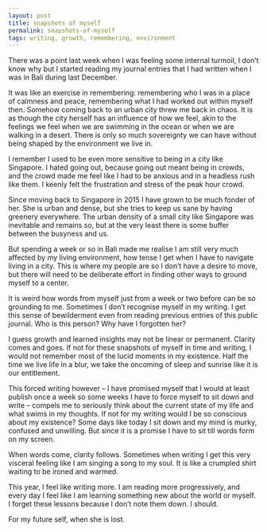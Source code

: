 ```yaml
---
layout: post
title: snapshots of myself
permalink: snapshots-of-myself
tags: writing, growth, remembering, environment
---
```

There was a point last week when I was feeling some internal turmoil, I don’t know why but I started reading my journal entries that I had written when I was in Bali during last December. 

It was like an exercise in remembering: remembering who I was in a place of calmness and peace, remembering what I had worked out within myself then. Somehow coming back to an urban city threw me back in chaos. It is as though the city herself has an influence of how we feel, akin to the feelings we feel when we are swimming in the ocean or when we are walking in a desert. There is only so much sovereignty we can have without being shaped by the environment we live in. 

I remember I used to be even more sensitive to being in a city like Singapore. I hated going out, because going out meant being in crowds, and the crowd made me feel like I had to be anxious and in a headless rush like them. I keenly felt the frustration and stress of the peak hour crowd. 

Since moving back to Singapore in 2015 I have grown to be much fonder of her. She is urban and dense, but she tries to keep us sane by having greenery everywhere. The urban density of a small city like Singapore was inevitable and remains so, but at the very least there is some buffer between the busyness and us. 

But spending a week or so in Bali made me realise I am still very much affected by my living environment, how tense I get when I have to navigate living in a city. This is where my people are so I don’t have a desire to move, but there will need to be deliberate effort in finding other ways to ground myself to a center. 

It is weird how words from myself just from a week or two before can be so grounding to me. Sometimes I don’t recognise myself in my writing. I get this sense of bewilderment even from reading previous entries of this public journal. Who is this person? Why have I forgotten her? 

I guess growth and learned insights may not be linear or permanent. Clarity comes and goes. If not for these snapshots of myself in time and writing, I would not remember most of the lucid moments in my existence. Half the time we live life in a blur, we take the oncoming of sleep and sunrise like it is our entitlement. 

This forced writing however – I have promised myself that I would at least publish once a week so some weeks I have to force myself to sit down and write – compels me to seriously think about the current state of my life and what swims in my thoughts. If not for my writing would I be so conscious about my existence? Some days like today I sit down and my mind is murky, confused and unwilling. But since it is a promise I have to sit till words form on my screen. 

When words come, clarity follows. Sometimes when writing I get this very visceral feeling like I am singing a song to my soul. It is like a crumpled shirt waiting to be ironed and warmed.

This year, I feel like writing more. I am reading more progressively, and every day I feel like I am learning something new about the world or myself. I forget these lessons because I don’t note them down. I should. 

For my future self, when she is lost.
